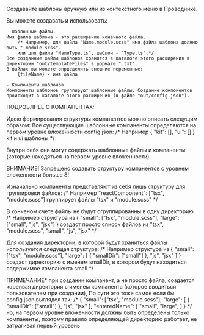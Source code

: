 Создавайте шаблоны вручную или из контекстного меню в Проводнике.

Вы можете создавать и использовать:

    - Шаблонные файлы.
    Имя файла шаблона - это расширение конечного файла. 
        /* Например, для файла "Name.module.scss" имя файла шаблона должно быть ".module.scss".
        или для файла "NameType.ts", шаблон - "Type.ts".*/
    Все созданные файлы шаблонов хранятся в каталоге этого расширения в директории "out/templateFiles" в формате ".txt".
    В файлах вы можете опрдеделить внешние переменные:
        {fileName} - имя файла

    - Компоненты шаблонов. 
    Компоненты шаблонов группируют шаблонные файлы. Создание компонентов происходит в каталоге этого расширения (в файле "out/config.json").

ПОДРОБЛНЕЕ О КОМПАНЕНТАХ:

Идею формирования структуры компанентов можно описать следущим образом:
Все существующие шаблонные компаненты определяются на первом уровне вложенности config.json:
    /* Например
    {
        "kit": [],
        "ui": []
    } 
    kit и ui шаблоны */

Внутри себя они могут содержать шаблонные файлы и компаненты (которые находяться на первом уровне вложенности).

ВНИМАНИЕ! Запрещено содавать структуру компанентов с уровнем вложенности больше 8!


Изначально компаненты представляют из себя лишь структуру для группировки файлов:
    /* Например "reactComponent": ["tsx", "module.scss"] группирует файлы "tsx" и "module.scss" */

В конченом счете файлы не будут сгруппированны в одну директорию
    /* Например структура из 
    {
        "small": ["tsx", "module.scss"],
        "large": ["small", "js", "jsx"]
    }
    создаст просто список файлов из "tsx", "module.scss", "small", "js", "jsx" */

Для создания директории, в которой будут храниться файлы используется следущая структура:
    /* Например структура из 
    {
        "small": ["tsx", "module.scss"],
        "large": [
            {
                "smallDir": ["small"]
            }, 
            "js",
            "jsx"
        ]
    }
    создаст директорию с именем smallDir, в котором будут находиться содержимое компанента small */


ПРИМЕЧАНИЕ* при создании компанент, а не просто файла, создается коренвая директория с именем компанента (которое вводиться пользователем при создании),
По сути это тоже самое если бы config.json выглядел так:
    /* 
    {
        "small": ["tsx", "module.scss"],
        "large": [
                {
                    "smallDir": ["small"]
                }, 
                "js",
                "jsx"
        ],
        "enteredName": [
            "small",
            "large",
        ]
    }
    */
но, на первом уровне вложенности должны быть определены только компаненты, поэтому правило определяющей директорию работает, не затрагивая первый уровень